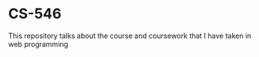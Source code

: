 # CS-546

This repository talks about the course and coursework that I have taken in web programming

